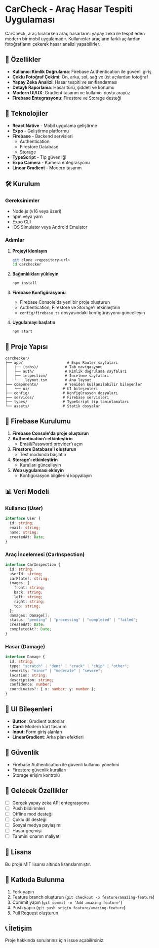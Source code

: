 # CarCheck - Araç Hasar Tespiti Uygulaması

CarCheck, araç kiralarken araç hasarlarını yapay zeka ile tespit eden modern bir mobil uygulamadır. Kullanıcılar araçların farklı açılardan fotoğraflarını çekerek hasar analizi yapabilirler.

## 🚀 Özellikler

- **Kullanıcı Kimlik Doğrulama**: Firebase Authentication ile güvenli giriş
- **Çoklu Fotoğraf Çekimi**: Ön, arka, sol, sağ ve üst açılardan fotoğraf
- **Yapay Zeka Analizi**: Hasar tespiti ve sınıflandırması
- **Detaylı Raporlama**: Hasar türü, şiddeti ve konumu
- **Modern UI/UX**: Gradient tasarım ve kullanıcı dostu arayüz
- **Firebase Entegrasyonu**: Firestore ve Storage desteği

## 📱 Teknolojiler

- **React Native** - Mobil uygulama geliştirme
- **Expo** - Geliştirme platformu
- **Firebase** - Backend servisleri
  - Authentication
  - Firestore Database
  - Storage
- **TypeScript** - Tip güvenliği
- **Expo Camera** - Kamera entegrasyonu
- **Linear Gradient** - Modern tasarım

## 🛠️ Kurulum

### Gereksinimler

- Node.js (v16 veya üzeri)
- npm veya yarn
- Expo CLI
- iOS Simulator veya Android Emulator

### Adımlar

1. **Projeyi klonlayın**

   ```bash
   git clone <repository-url>
   cd carchecker
   ```

2. **Bağımlılıkları yükleyin**

   ```bash
   npm install
   ```

3. **Firebase Konfigürasyonu**

   - Firebase Console'da yeni bir proje oluşturun
   - Authentication, Firestore ve Storage'ı etkinleştirin
   - `config/firebase.ts` dosyasındaki konfigürasyonu güncelleyin

4. **Uygulamayı başlatın**
   ```bash
   npm start
   ```

## 📁 Proje Yapısı

```
carchecker/
├── app/                    # Expo Router sayfaları
│   ├── (tabs)/            # Tab navigasyonu
│   ├── auth/              # Kimlik doğrulama sayfaları
│   ├── inspection/        # İnceleme sayfaları
│   └── _layout.tsx        # Ana layout
├── components/            # Yeniden kullanılabilir bileşenler
│   └── ui/               # UI bileşenleri
├── config/               # Konfigürasyon dosyaları
├── services/             # Firebase servisleri
├── types/                # TypeScript tip tanımlamaları
└── assets/               # Statik dosyalar
```

## 🔧 Firebase Kurulumu

1. **Firebase Console'da proje oluşturun**
2. **Authentication'ı etkinleştirin**
   - Email/Password provider'ı açın
3. **Firestore Database'i oluşturun**
   - Test modunda başlatın
4. **Storage'ı etkinleştirin**
   - Kuralları güncelleyin
5. **Web uygulaması ekleyin**
   - Konfigürasyon bilgilerini kopyalayın

## 📊 Veri Modeli

### Kullanıcı (User)

```typescript
interface User {
  id: string;
  email: string;
  name: string;
  createdAt: Date;
}
```

### Araç İncelemesi (CarInspection)

```typescript
interface CarInspection {
  id: string;
  userId: string;
  carPlate?: string;
  images: {
    front: string;
    back: string;
    left: string;
    right: string;
    top: string;
  };
  damages: Damage[];
  status: "pending" | "processing" | "completed" | "failed";
  createdAt: Date;
  completedAt?: Date;
}
```

### Hasar (Damage)

```typescript
interface Damage {
  id: string;
  type: "scratch" | "dent" | "crack" | "chip" | "other";
  severity: "minor" | "moderate" | "severe";
  location: string;
  description: string;
  confidence: number;
  coordinates?: { x: number; y: number };
}
```

## 🎨 UI Bileşenleri

- **Button**: Gradient butonlar
- **Card**: Modern kart tasarımı
- **Input**: Form giriş alanları
- **LinearGradient**: Arka plan efektleri

## 🔐 Güvenlik

- Firebase Authentication ile güvenli kullanıcı yönetimi
- Firestore güvenlik kuralları
- Storage erişim kontrolü

## 🚀 Gelecek Özellikler

- [ ] Gerçek yapay zeka API entegrasyonu
- [ ] Push bildirimleri
- [ ] Offline mod desteği
- [ ] Çoklu dil desteği
- [ ] Sosyal medya paylaşımı
- [ ] Hasar geçmişi
- [ ] Tahmini onarım maliyeti

## 📝 Lisans

Bu proje MIT lisansı altında lisanslanmıştır.

## 🤝 Katkıda Bulunma

1. Fork yapın
2. Feature branch oluşturun (`git checkout -b feature/amazing-feature`)
3. Commit yapın (`git commit -m 'Add amazing feature'`)
4. Push yapın (`git push origin feature/amazing-feature`)
5. Pull Request oluşturun

## 📞 İletişim

Proje hakkında sorularınız için issue açabilirsiniz.
